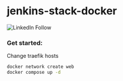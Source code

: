 # jenkins-stack-docker

![LinkedIn Follow](https://shields.io/badge/style-arsalanse-black?logo=linkedin&label=LinkedIn&link=https://www.linkedin.com/in/arsalanse)

### Get started:

Change traefik hosts

```bash
docker network create web
docker compose up -d
```
